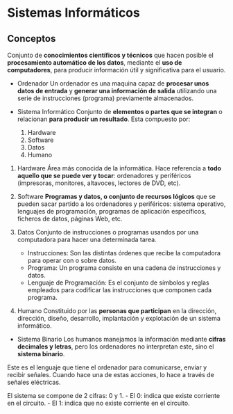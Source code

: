 # Sistemas Informáticos

## Conceptos

Conjunto de **conocimientos científicos y técnicos** que hacen posible el **procesamiento automático de los datos**, mediante el **uso de computadores**, para producir información útil y significativa para el usuario.

- Ordenador
Un ordenador es una maquina capaz de **procesar unos datos de entrada** y **generar una información de salida** utilizando una serie de instrucciones (programa) previamente almacenados.

- Sistema Informático
Conjunto de **elementos o partes que se integran** o relacionan **para producir un resultado**. Esta compuesto por:
    1. Hardware
    2. Software
    3. Datos
    4. Humano

1. Hardware
Área más conocida de la informática. Hace referencia a **todo aquello que se puede ver y tocar**: ordenadores y periféricos (impresoras, monitores, altavoces, lectores de DVD, etc).

2. Software
**Programas y datos, o conjunto de recursos lógicos** que se pueden sacar partido a los ordenadores y periféricos: sistema operativo, lenguajes de programación, programas de aplicación específicos, ficheros de datos, páginas Web, etc.

3. Datos
Conjunto de instrucciones o programas usandos por una computadora para hacer una determinada tarea.
    - Instrucciones: Son las distintas órdenes que recibe la computadora para operar con o sobre datos.
    - Programa: Un programa consiste en una cadena de instrucciones y datos.
    - Lenguaje de Programación: Es el conjunto de símbolos y reglas empleados para codificar las instrucciones que componen cada programa.

4. Humano
Constituido por las **personas que participan** en la dirección, dirección, diseño, desarrollo, implantación y explotación de un sistema informático.


- Sistema Binario
Los humanos manejamos la información mediante **cifras decimales y letras**, pero los ordenadores no interpretan este, sino el **sistema binario**.

Este es el lenguaje que tiene el ordenador para comunicarse, enviar y recibir señales. Cuando hace una de estas acciones, lo hace a través de señales eléctricas.

El sistema se compone de 2 cifras: 0 y 1.
    - El 0: indica que existe corriente en el circuito.
    - El 1: indica que no existe corriente en el circuito.
